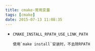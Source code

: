 ```yaml
---
title: cmake-常用变量
tags: [cmake]
date: 2015-07-13 11:08:35
---
```


-   `CMAKE_INSTALL_RPATH_USE_LINK_PATH`

        使用`make install`安装时，不去除RPATH

